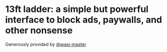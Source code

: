# 13ft ladder: a simple but powerful interface to block ads, paywalls, and other nonsense

Generously provided by [@wasi-master](https://github.com/wasi-master/13ft)
